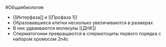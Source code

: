 #Общаябиология 
- [[Интерфаза]] и [[Профаза 1]]
- Образовавшиеся клетки несколько увеличиваются в размерах
- В них удваиваются молекулы [[ДНК]]
- Сперматогонии превращаются в сперматоциты первого порядка с набором хромосом 2n4c